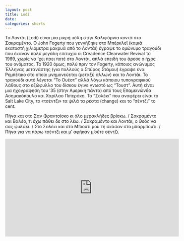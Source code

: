 ```yaml
---
layout: post
title: Lodi
date: 
categories: shorts
---
```


Το Λοντάι (Lodi) είναι μια μικρή πόλη στην Καλιφόρνια κοντά στο Σακραμέντο. O John Fogerty που γεννήθηκε στο Μπέρκλεϊ (καμιά εκατοστή χιλιόμετρα μακρυά από το Λοντάι) έγραψε το ομώνυμο τραγούδι που έκαναν πολύ μεγάλη επιτυχία οι Creadence Clearwater Revival το 1969, χωρίς να ’χει παει ποτέ στο Λοντάι, απλά επειδή του άρεσε ο ήχος του ονόματος. Το 1920 όμως, πολύ πριν τον Fogerty, κάποιος ανώνυμος Έλληνας μετανάστης (για πολλούς ο Σπύρος Στάμου) έγραψε ένα Ρεμπέτικο στο οποίο μνημονεύεται (μεταξύ άλλων) και το Λοντάι. Το τραγούδι αυτό λέγεται “Το Ουέστ” αλλά λόγω κάποιου τυπογραφικού λάθους στο εξώφυλλο του δίσκου έγινε γνωστό ως “Τουστ”. Αυτή είναι μια ηχογράφηση του ’35 (στην Αμερική πάντα) από τους Επαμεινώνδα Ασημακόπουλο και Χαρίλαο Πιπεράκη. Το “Σολέκι” που αναφέρει είναι το Salt Lake City, το «τσέντζι» τα ψιλά τα ρέστα (change) και το “σέντζι” το cent.

Πήγα και στο Σαν Φραντσίσκο κι όλο μερακλήδες βρίσκω. / Σακραμέντο και Βαλέο, τι έχω πάθει δε στο λέω. / Σακραμέντο και Λοντάι, ο Θεός να σας φυλάει. / Στο Σολέκι και στο Μπιούτι μου τη σκάσαν στο μπαρμπούτι. / Πήγα για να πάρω τσέντζι και μ’ αφήκαν μ’ούτε σέντζι.

<div class="youtube-embed-container">
	<iframe width="560" height="315" src="https://www.youtube.com/embed/KN3zZ_DjS_Q" title="YouTube video player" frameborder="0" allow="accelerometer; autoplay; clipboard-write; encrypted-media; gyroscope; picture-in-picture" allowfullscreen></iframe>
</div>